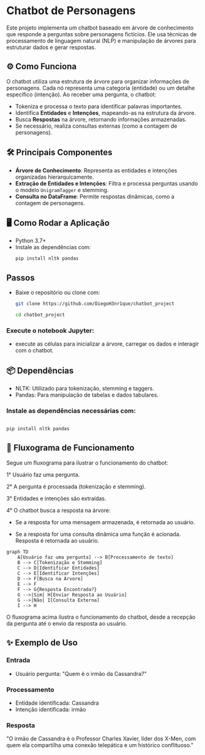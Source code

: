 # Chatbot de Personagens
Este projeto implementa um chatbot baseado em árvore de conhecimento que responde a perguntas sobre personagens fictícios. Ele usa técnicas de processamento de linguagem natural (NLP) e manipulação de árvores para estruturar dados e gerar respostas.

## ⚙️ Como Funciona
O chatbot utiliza uma estrutura de árvore para organizar informações de personagens. Cada nó representa uma categoria (entidade) ou um detalhe específico (intenção). Ao receber uma pergunta, o chatbot:

* Tokeniza e processa o texto para identificar palavras importantes.
* Identifica **Entidades** e **Intenções**, mapeando-as na estrutura da árvore.
* Busca **Respostas** na árvore, retornando informações armazenadas.
* Se necessário, realiza consultas externas (como a contagem de personagens).

## 🛠️ Principais Componentes
* **Árvore de Conhecimento**: Representa as entidades e intenções organizadas hierarquicamente.
* **Extração de Entidades e Intenções**: Filtra e processa perguntas usando o modelo `UnigramTagger` e stemming.
* **Consulta no DataFrame**: Permite respostas dinâmicas, como a contagem de personagens.

## 🖥️ Como Rodar a Aplicação
* Python 3.7+
* Instale as dependências com:
  ```bash
  pip install nltk pandas

## Passos

* Baixe o repositório ou clone com:
    ```bash
    git clone https://github.com/DiegoH3nr1que/chatbot_project

    cd chatbot_project

### Execute o notebook Jupyter:
 * execute as células para inicializar a árvore, carregar os dados e interagir com o chatbot.

## 📦 Dependências

* NLTK: Utilizado para tokenização, stemming e taggers.
* Pandas: Para manipulação de tabelas e dados tabulares.

### Instale as dependências necessárias com:

```bash

pip install nltk pandas

```

## 🔄 Fluxograma de Funcionamento

Segue um fluxograma para ilustrar o funcionamento do chatbot:

1° Usuário faz uma pergunta.

2° A pergunta é processada (tokenização e stemming).

3° Entidades e intenções são extraídas.

4° O chatbot busca a resposta na árvore:

* Se a resposta for uma mensagem armazenada, é retornada ao usuário.

* Se a resposta for uma consulta dinâmica uma função é acionada.
Resposta é retornada ao usuário.

``` mermaid
graph TD
    A[Usuário faz uma pergunta] --> B[Processamento de texto]
    B --> C[Tokenização e Stemming]
    C --> D[Identificar Entidades]
    C --> E[Identificar Intenções]
    D --> F[Busca na Árvore]
    E --> F
    F --> G{Resposta Encontrada?}
    G -->|Sim| H[Enviar Resposta ao Usuário]
    G -->|Não| I[Consulta Externa]
    I --> H
```

O fluxograma acima ilustra o funcionamento do chatbot, desde a recepção da pergunta até o envio da resposta ao usuário.

## ✨ Exemplo de Uso

### Entrada
* Usuário pergunta: "Quem é o irmão da Cassandra?"

### Processamento
* Entidade identificada: Cassandra
* Intenção identificada: irmão

### Resposta
"O irmão de Cassandra é o Professor Charles Xavier, líder dos X-Men, com quem ela compartilha uma conexão telepática e um histórico conflituoso."

